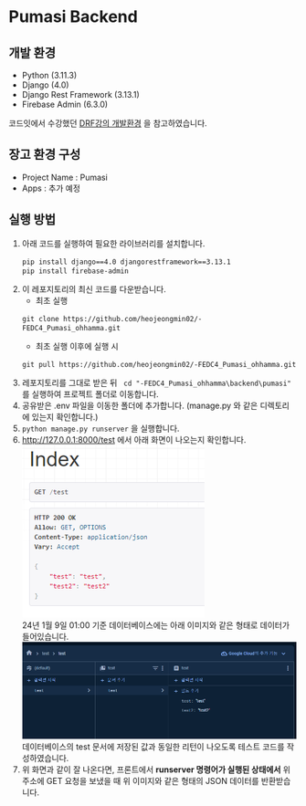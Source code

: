 # Pumasi Backend
## 개발 환경
- Python (3.11.3)
- Django (4.0)
- Django Rest Framework (3.13.1)
- Firebase Admin (6.3.0)

코드잇에서 수강했던 [DRF강의 개발환경](https://www.codeit.kr/topics/django-rest-framework/lessons/5826) 을 참고하였습니다.

## 장고 환경 구성
- Project Name : Pumasi
- Apps : 추가 예정

## 실행 방법
1. 아래 코드를 실행하여 필요한 라이브러리를 설치합니다.   
    ```
    pip install django==4.0 djangorestframework==3.13.1
    pip install firebase-admin    
    ```
2. 이 레포지토리의 최신 코드를 다운받습니다.   
   - 최초 실행   
   ```
   git clone https://github.com/heojeongmin02/-FEDC4_Pumasi_ohhamma.git
   ```
   - 최초 실행 이후에 실행 시   
   ```
   git pull https://github.com/heojeongmin02/-FEDC4_Pumasi_ohhamma.git
   ```
3. 레포지토리를 그대로 받은 뒤
    ``` cd "-FEDC4_Pumasi_ohhamma\backend\pumasi"``` 를 실행하여 프로젝트 폴더로 이동합니다.
4. 공유받은 .env 파일을 이동한 폴더에 추가합니다. (manage.py 와 같은 디렉토리에 있는지 확인합니다.)  
5. ```python manage.py runserver``` 을 실행합니다.
6. http://127.0.0.1:8000/test 에서 아래 화면이 나오는지 확인합니다.   
    ![img.png](img.png)   
    24년 1월 9일 01:00 기준 데이터베이스에는 아래 이미지와 같은 형태로 데이터가 들어있습니다.      
    ![img_1.png](img_1.png)   
    데이터베이스의 test 문서에 저장된 값과 동일한 리턴이 나오도록 테스트 코드를 작성하였습니다.   
7. 위 화면과 같이 잘 나온다면, 프론트에서 __runserver 명령어가 실행된 상태에서__ 위 주소에 GET 요청을 보냈을 때 위 이미지와 같은 형태의 JSON 데이터를 반환받습니다. 